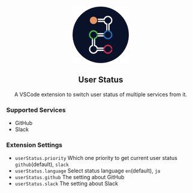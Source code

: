 <p align="center"><img src="./icon.png" width="150"></p>
<h2 align="center">User Status</h2>
<p align="center">A VSCode extension to switch user status of multiple services from it.</p>

### Supported Services

- GitHub
- Slack

### Extension Settings

- `userStatus.priority` Which one priority to get current user status `github`(default), `slack`
- `userStatus.language` Select status language `en`(default), `ja`
- `userStatus.github` The setting about GitHub
- `userStatus.slack` The setting about Slack
